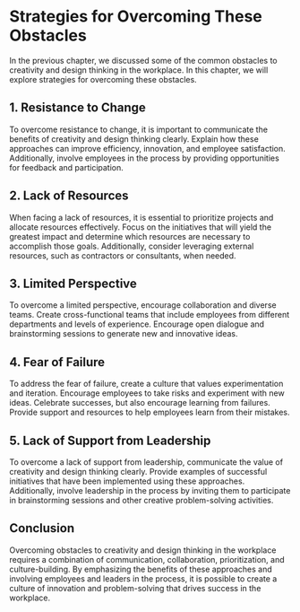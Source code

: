 # Strategies for Overcoming These Obstacles

In the previous chapter, we discussed some of the common obstacles to creativity and design thinking in the workplace. In this chapter, we will explore strategies for overcoming these obstacles.

## 1. Resistance to Change

To overcome resistance to change, it is important to communicate the benefits of creativity and design thinking clearly. Explain how these approaches can improve efficiency, innovation, and employee satisfaction. Additionally, involve employees in the process by providing opportunities for feedback and participation.

## 2. Lack of Resources

When facing a lack of resources, it is essential to prioritize projects and allocate resources effectively. Focus on the initiatives that will yield the greatest impact and determine which resources are necessary to accomplish those goals. Additionally, consider leveraging external resources, such as contractors or consultants, when needed.

## 3. Limited Perspective

To overcome a limited perspective, encourage collaboration and diverse teams. Create cross-functional teams that include employees from different departments and levels of experience. Encourage open dialogue and brainstorming sessions to generate new and innovative ideas.

## 4. Fear of Failure

To address the fear of failure, create a culture that values experimentation and iteration. Encourage employees to take risks and experiment with new ideas. Celebrate successes, but also encourage learning from failures. Provide support and resources to help employees learn from their mistakes.

## 5. Lack of Support from Leadership

To overcome a lack of support from leadership, communicate the value of creativity and design thinking clearly. Provide examples of successful initiatives that have been implemented using these approaches. Additionally, involve leadership in the process by inviting them to participate in brainstorming sessions and other creative problem-solving activities.

## Conclusion

Overcoming obstacles to creativity and design thinking in the workplace requires a combination of communication, collaboration, prioritization, and culture-building. By emphasizing the benefits of these approaches and involving employees and leaders in the process, it is possible to create a culture of innovation and problem-solving that drives success in the workplace.
